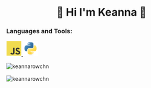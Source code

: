 <h1 align="center">👋 Hi I'm Keanna 👋</h1>

<h3 align="left">Languages and Tools:</h3>
<p align="left"> <a href="https://developer.mozilla.org/en-US/docs/Web/JavaScript" target="_blank" rel="noreferrer"> <img src="https://raw.githubusercontent.com/devicons/devicon/master/icons/javascript/javascript-original.svg" alt="javascript" width="40" height="40"/> </a> <a href="https://www.python.org" target="_blank" rel="noreferrer"> <img src="https://raw.githubusercontent.com/devicons/devicon/master/icons/python/python-original.svg" alt="python" width="40" height="40"/> </a> </p>

<p><img align="center" src="https://github-readme-stats.vercel.app/api/top-langs?username=keannarowchn&show_icons=true&locale=en&layout=compact" alt="keannarowchn" /></p>

<p><img align="center" src="https://github-readme-streak-stats.herokuapp.com/?user=keannarowchn&" alt="keannarowchn" /></p>
